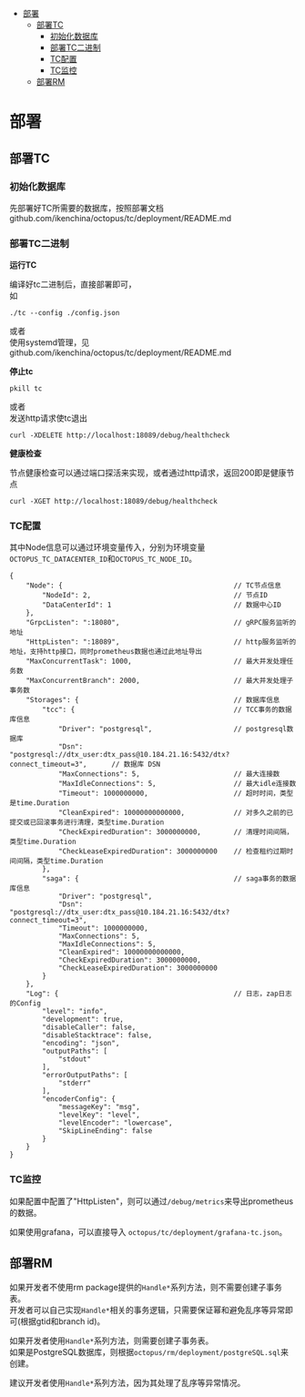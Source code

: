 - [部署](#部署)
  - [部署TC](#部署tc)
    - [初始化数据库](#初始化数据库)
    - [部署TC二进制](#部署tc二进制)
    - [TC配置](#tc配置)
    - [TC监控](#tc监控)
  - [部署RM](#部署rm)


# 部署


## 部署TC


### 初始化数据库

先部署好TC所需要的数据库，按照部署文档 github.com/ikenchina/octopus/tc/deployment/README.md


### 部署TC二进制


**运行TC**

编译好tc二进制后，直接部署即可，    
如
```
./tc --config ./config.json
```

或者    
使用systemd管理，见github.com/ikenchina/octopus/tc/deployment/README.md



**停止tc**
```
pkill tc
```
或者     
发送http请求使tc退出
```
curl -XDELETE http://localhost:18089/debug/healthcheck 
```


**健康检查**    

节点健康检查可以通过端口探活来实现，或者通过http请求，返回200即是健康节点
```
curl -XGET http://localhost:18089/debug/healthcheck 
```



### TC配置

其中Node信息可以通过环境变量传入，分别为环境变量`OCTOPUS_TC_DATACENTER_ID`和`OCTOPUS_TC_NODE_ID`。
```
{
    "Node": {                                          // TC节点信息
        "NodeId": 2,                                   // 节点ID
        "DataCenterId": 1                              // 数据中心ID
    },
    "GrpcListen": ":18080",                            // gRPC服务监听的地址
    "HttpListen": ":18089",                            // http服务监听的地址，支持http接口，同时prometheus数据也通过此地址导出
    "MaxConcurrentTask": 1000,                         // 最大并发处理任务数
    "MaxConcurrentBranch": 2000,                       // 最大并发处理子事务数
    "Storages": {                                      // 数据库信息
        "tcc": {                                       // TCC事务的数据库信息
            "Driver": "postgresql",                    // postgresql数据库
            "Dsn": "postgresql://dtx_user:dtx_pass@10.184.21.16:5432/dtx?connect_timeout=3",      // 数据库 DSN
            "MaxConnections": 5,                       // 最大连接数
            "MaxIdleConnections": 5,                   // 最大idle连接数
            "Timeout": 1000000000,                     // 超时时间，类型是time.Duration
            "CleanExpired": 10000000000000,            // 对多久之前的已提交或已回滚事务进行清理，类型time.Duration
            "CheckExpiredDuration": 3000000000,        // 清理时间间隔，类型time.Duration
            "CheckLeaseExpiredDuration": 3000000000    // 检查租约过期时间间隔，类型time.Duration
        },
        "saga": {                                      // saga事务的数据库信息
            "Driver": "postgresql",
            "Dsn": "postgresql://dtx_user:dtx_pass@10.184.21.16:5432/dtx?connect_timeout=3",
            "Timeout": 1000000000,
            "MaxConnections": 5,
            "MaxIdleConnections": 5,
            "CleanExpired": 10000000000000,
            "CheckExpiredDuration": 3000000000,
            "CheckLeaseExpiredDuration": 3000000000
        }
    },
    "Log": {                                           // 日志，zap日志的Config
        "level": "info",
        "development": true,
        "disableCaller": false,
        "disableStacktrace": false,
        "encoding": "json",
        "outputPaths": [
            "stdout"
        ],
        "errorOutputPaths": [
            "stderr"
        ],
        "encoderConfig": {
            "messageKey": "msg",
            "levelKey": "level",
            "levelEncoder": "lowercase",
            "SkipLineEnding": false
        }
    }
}

```


### TC监控

如果配置中配置了"HttpListen"，则可以通过`/debug/metrics`来导出prometheus的数据。

如果使用grafana，可以直接导入 `octopus/tc/deployment/grafana-tc.json`。


## 部署RM


如果开发者不使用rm package提供的`Handle*`系列方法，则不需要创建子事务表。    
开发者可以自己实现`Handle*`相关的事务逻辑，只需要保证幂和避免乱序等异常即可(根据gtid和branch id)。 

如果开发者使用`Handle*`系列方法，则需要创建子事务表。    
如果是PostgreSQL数据库，则根据`octopus/rm/deployment/postgreSQL.sql`来创建。

建议开发者使用`Handle*`系列方法，因为其处理了乱序等异常情况。






